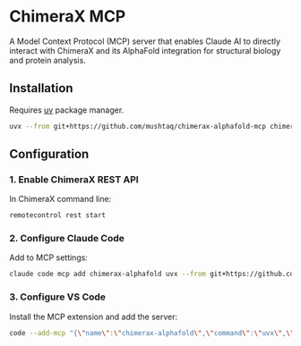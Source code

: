 # ChimeraX MCP

A Model Context Protocol (MCP) server that enables Claude AI to directly interact with ChimeraX and its AlphaFold integration for structural biology and protein analysis.

## Installation

Requires [uv](https://docs.astral.sh/uv/getting-started/installation/) package manager.

```bash
uvx --from git+https://github.com/mushtaq/chimerax-alphafold-mcp chimerax-mcp
```

## Configuration

### 1. Enable ChimeraX REST API

In ChimeraX command line:
```bash
remotecontrol rest start
```

### 2. Configure Claude Code

Add to MCP settings:

```bash
claude code mcp add chimerax-alphafold uvx --from git+https://github.com/mushtaq/chimerax-alphafold-mcp chimerax-mcp
```

### 3. Configure VS Code

Install the MCP extension and add the server:

```bash
code --add-mcp "{\"name\":\"chimerax-alphafold\",\"command\":\"uvx\",\"args\":[\"--from\",\"git+https://github.com/mushtaq/chimerax-alphafold-mcp\",\"chimerax-mcp\"]}"
```